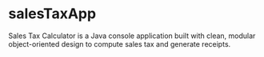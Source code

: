 # salesTaxApp
Sales Tax Calculator is a Java console application built with clean, modular object-oriented design to compute sales tax and generate receipts.
